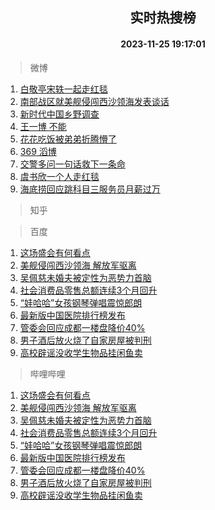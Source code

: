 <div align="center"><h2>实时热搜榜</h2><h4>2023-11-25 19:17:01</h4></div>

> 微博  

1. [白敬亭宋轶一起走红毯](https://s.weibo.com/weibo?q=%23%E7%99%BD%E6%95%AC%E4%BA%AD%E5%AE%8B%E8%BD%B6%E4%B8%80%E8%B5%B7%E8%B5%B0%E7%BA%A2%E6%AF%AF%23&t=31&band_rank=1&Refer=top)<br />
2. [南部战区就美舰侵闯西沙领海发表谈话](https://s.weibo.com/weibo?q=%23%E5%8D%97%E9%83%A8%E6%88%98%E5%8C%BA%E5%B0%B1%E7%BE%8E%E8%88%B0%E4%BE%B5%E9%97%AF%E8%A5%BF%E6%B2%99%E9%A2%86%E6%B5%B7%E5%8F%91%E8%A1%A8%E8%B0%88%E8%AF%9D%23&t=31&band_rank=2&Refer=top)<br />
3. [新时代中国乡野调查](https://s.weibo.com/weibo?q=%23%E6%96%B0%E6%97%B6%E4%BB%A3%E4%B8%AD%E5%9B%BD%E4%B9%A1%E9%87%8E%E8%B0%83%E6%9F%A5%23&t=31&band_rank=3&Refer=top)<br />
4. [王一博 不能](https://s.weibo.com/weibo?q=%E7%8E%8B%E4%B8%80%E5%8D%9A%20%E4%B8%8D%E8%83%BD&t=31&band_rank=4&Refer=top)<br />
5. [花花吃饭被弟弟折腾懵了](https://s.weibo.com/weibo?q=%23%E8%8A%B1%E8%8A%B1%E5%90%83%E9%A5%AD%E8%A2%AB%E5%BC%9F%E5%BC%9F%E6%8A%98%E8%85%BE%E6%87%B5%E4%BA%86%23&t=31&band_rank=5&Refer=top)<br />
6. [369 滔博](https://s.weibo.com/weibo?q=369%20%E6%BB%94%E5%8D%9A&t=31&band_rank=6&Refer=top)<br />
7. [交警多问一句话救下一条命](https://s.weibo.com/weibo?q=%23%E4%BA%A4%E8%AD%A6%E5%A4%9A%E9%97%AE%E4%B8%80%E5%8F%A5%E8%AF%9D%E6%95%91%E4%B8%8B%E4%B8%80%E6%9D%A1%E5%91%BD%23&t=31&band_rank=7&Refer=top)<br />
8. [虞书欣一个人走红毯](https://s.weibo.com/weibo?q=%23%E8%99%9E%E4%B9%A6%E6%AC%A3%E4%B8%80%E4%B8%AA%E4%BA%BA%E8%B5%B0%E7%BA%A2%E6%AF%AF%23&t=31&band_rank=8&Refer=top)<br />
9. [海底捞回应跳科目三服务员月薪过万](https://s.weibo.com/weibo?q=%23%E6%B5%B7%E5%BA%95%E6%8D%9E%E5%9B%9E%E5%BA%94%E8%B7%B3%E7%A7%91%E7%9B%AE%E4%B8%89%E6%9C%8D%E5%8A%A1%E5%91%98%E6%9C%88%E8%96%AA%E8%BF%87%E4%B8%87%23&t=31&band_rank=9&Refer=top)<br />

> 知乎  


> 百度  

1. [这场盛会有何看点](https://www.baidu.com/s?wd=%E8%BF%99%E5%9C%BA%E7%9B%9B%E4%BC%9A%E6%9C%89%E4%BD%95%E7%9C%8B%E7%82%B9&sa=fyb_news&rsv_dl=fyb_news)<br />
2. [美舰侵闯西沙领海 解放军驱离](https://www.baidu.com/s?wd=%E7%BE%8E%E8%88%B0%E4%BE%B5%E9%97%AF%E8%A5%BF%E6%B2%99%E9%A2%86%E6%B5%B7+%E8%A7%A3%E6%94%BE%E5%86%9B%E9%A9%B1%E7%A6%BB&sa=fyb_news&rsv_dl=fyb_news)<br />
3. [吴佩慈未婚夫被定性为恶势力首脑](https://www.baidu.com/s?wd=%E5%90%B4%E4%BD%A9%E6%85%88%E6%9C%AA%E5%A9%9A%E5%A4%AB%E8%A2%AB%E5%AE%9A%E6%80%A7%E4%B8%BA%E6%81%B6%E5%8A%BF%E5%8A%9B%E9%A6%96%E8%84%91&sa=fyb_news&rsv_dl=fyb_news)<br />
4. [社会消费品零售总额连续3个月回升](https://www.baidu.com/s?wd=%E7%A4%BE%E4%BC%9A%E6%B6%88%E8%B4%B9%E5%93%81%E9%9B%B6%E5%94%AE%E6%80%BB%E9%A2%9D%E8%BF%9E%E7%BB%AD3%E4%B8%AA%E6%9C%88%E5%9B%9E%E5%8D%87&sa=fyb_news&rsv_dl=fyb_news)<br />
5. [“娃哈哈”女孩钢琴弹唱震惊郎朗](https://www.baidu.com/s?wd=%E2%80%9C%E5%A8%83%E5%93%88%E5%93%88%E2%80%9D%E5%A5%B3%E5%AD%A9%E9%92%A2%E7%90%B4%E5%BC%B9%E5%94%B1%E9%9C%87%E6%83%8A%E9%83%8E%E6%9C%97&sa=fyb_news&rsv_dl=fyb_news)<br />
6. [最新版中国医院排行榜发布](https://www.baidu.com/s?wd=%E6%9C%80%E6%96%B0%E7%89%88%E4%B8%AD%E5%9B%BD%E5%8C%BB%E9%99%A2%E6%8E%92%E8%A1%8C%E6%A6%9C%E5%8F%91%E5%B8%83&sa=fyb_news&rsv_dl=fyb_news)<br />
7. [管委会回应成都一楼盘降价40%](https://www.baidu.com/s?wd=%E7%AE%A1%E5%A7%94%E4%BC%9A%E5%9B%9E%E5%BA%94%E6%88%90%E9%83%BD%E4%B8%80%E6%A5%BC%E7%9B%98%E9%99%8D%E4%BB%B740%25&sa=fyb_news&rsv_dl=fyb_news)<br />
8. [男子酒后放火烧了自家房屋被判刑](https://www.baidu.com/s?wd=%E7%94%B7%E5%AD%90%E9%85%92%E5%90%8E%E6%94%BE%E7%81%AB%E7%83%A7%E4%BA%86%E8%87%AA%E5%AE%B6%E6%88%BF%E5%B1%8B%E8%A2%AB%E5%88%A4%E5%88%91&sa=fyb_news&rsv_dl=fyb_news)<br />
9. [高校辟谣没收学生物品挂闲鱼卖](https://www.baidu.com/s?wd=%E9%AB%98%E6%A0%A1%E8%BE%9F%E8%B0%A3%E6%B2%A1%E6%94%B6%E5%AD%A6%E7%94%9F%E7%89%A9%E5%93%81%E6%8C%82%E9%97%B2%E9%B1%BC%E5%8D%96&sa=fyb_news&rsv_dl=fyb_news)<br />

> 哔哩哔哩  

1. [这场盛会有何看点](https://www.baidu.com/s?wd=%E8%BF%99%E5%9C%BA%E7%9B%9B%E4%BC%9A%E6%9C%89%E4%BD%95%E7%9C%8B%E7%82%B9&sa=fyb_news&rsv_dl=fyb_news)<br />
2. [美舰侵闯西沙领海 解放军驱离](https://www.baidu.com/s?wd=%E7%BE%8E%E8%88%B0%E4%BE%B5%E9%97%AF%E8%A5%BF%E6%B2%99%E9%A2%86%E6%B5%B7+%E8%A7%A3%E6%94%BE%E5%86%9B%E9%A9%B1%E7%A6%BB&sa=fyb_news&rsv_dl=fyb_news)<br />
3. [吴佩慈未婚夫被定性为恶势力首脑](https://www.baidu.com/s?wd=%E5%90%B4%E4%BD%A9%E6%85%88%E6%9C%AA%E5%A9%9A%E5%A4%AB%E8%A2%AB%E5%AE%9A%E6%80%A7%E4%B8%BA%E6%81%B6%E5%8A%BF%E5%8A%9B%E9%A6%96%E8%84%91&sa=fyb_news&rsv_dl=fyb_news)<br />
4. [社会消费品零售总额连续3个月回升](https://www.baidu.com/s?wd=%E7%A4%BE%E4%BC%9A%E6%B6%88%E8%B4%B9%E5%93%81%E9%9B%B6%E5%94%AE%E6%80%BB%E9%A2%9D%E8%BF%9E%E7%BB%AD3%E4%B8%AA%E6%9C%88%E5%9B%9E%E5%8D%87&sa=fyb_news&rsv_dl=fyb_news)<br />
5. [“娃哈哈”女孩钢琴弹唱震惊郎朗](https://www.baidu.com/s?wd=%E2%80%9C%E5%A8%83%E5%93%88%E5%93%88%E2%80%9D%E5%A5%B3%E5%AD%A9%E9%92%A2%E7%90%B4%E5%BC%B9%E5%94%B1%E9%9C%87%E6%83%8A%E9%83%8E%E6%9C%97&sa=fyb_news&rsv_dl=fyb_news)<br />
6. [最新版中国医院排行榜发布](https://www.baidu.com/s?wd=%E6%9C%80%E6%96%B0%E7%89%88%E4%B8%AD%E5%9B%BD%E5%8C%BB%E9%99%A2%E6%8E%92%E8%A1%8C%E6%A6%9C%E5%8F%91%E5%B8%83&sa=fyb_news&rsv_dl=fyb_news)<br />
7. [管委会回应成都一楼盘降价40%](https://www.baidu.com/s?wd=%E7%AE%A1%E5%A7%94%E4%BC%9A%E5%9B%9E%E5%BA%94%E6%88%90%E9%83%BD%E4%B8%80%E6%A5%BC%E7%9B%98%E9%99%8D%E4%BB%B740%25&sa=fyb_news&rsv_dl=fyb_news)<br />
8. [男子酒后放火烧了自家房屋被判刑](https://www.baidu.com/s?wd=%E7%94%B7%E5%AD%90%E9%85%92%E5%90%8E%E6%94%BE%E7%81%AB%E7%83%A7%E4%BA%86%E8%87%AA%E5%AE%B6%E6%88%BF%E5%B1%8B%E8%A2%AB%E5%88%A4%E5%88%91&sa=fyb_news&rsv_dl=fyb_news)<br />
9. [高校辟谣没收学生物品挂闲鱼卖](https://www.baidu.com/s?wd=%E9%AB%98%E6%A0%A1%E8%BE%9F%E8%B0%A3%E6%B2%A1%E6%94%B6%E5%AD%A6%E7%94%9F%E7%89%A9%E5%93%81%E6%8C%82%E9%97%B2%E9%B1%BC%E5%8D%96&sa=fyb_news&rsv_dl=fyb_news)<br />
